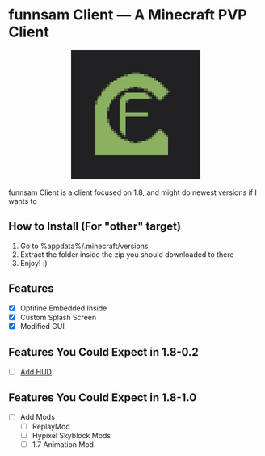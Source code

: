 # funnsam Client — A Minecraft PVP Client
<p align="center">
  <img width="256" height="256" src="/funnsamclient.png">
</p>

funnsam Client is a client focused on 1.8, and might do newest versions if I wants to

## How to Install (For "other" target)
1. Go to %appdata%/.minecraft/versions
2. Extract the folder inside the zip you should downloaded to there
3. Enjoy! :)

## Features
- [X] Optifine Embedded Inside
- [X] Custom Splash Screen
- [X] Modified GUI

## Features You Could Expect in 1.8-0.2
- [ ] [Add HUD](https://github.com/funnsam/funnsam-Client/issues/1)

## Features You Could Expect in 1.8-1.0
- [ ] Add Mods
  - [ ] ReplayMod
  - [ ] Hypixel Skyblock Mods
  - [ ] 1.7 Animation Mod
